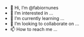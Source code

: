 - 👋 Hi, I’m @fabiornunes
- 👀 I’m interested in ...
- 🌱 I’m currently learning ...
- 💞️ I’m looking to collaborate on ...
- 📫 How to reach me ...

<!---
fabiornunes/fabiornunes is a ✨ special ✨ repository because its `README.md` (this file) appears on your GitHub profile.
You can click the Preview link to take a look at your changes.
--->
